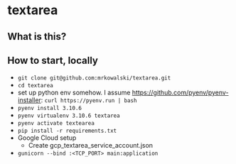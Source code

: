 # textarea

## What is this?

## How to start, locally

* `git clone git@github.com:mrkowalski/textarea.git`
* `cd textarea`
* set up python env somehow. I assume https://github.com/pyenv/pyenv-installer: `curl https://pyenv.run | bash`
* `pyenv install 3.10.6`
* `pyenv virtualenv 3.10.6 textarea`
* `pyenv activate textearea`
* `pip install -r requirements.txt`
* Google Cloud setup
  * Create gcp_textarea_service_account.json
* `gunicorn --bind :<TCP_PORT> main:application`
